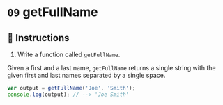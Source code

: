 # `09` getFullName

## 📝 Instructions 

1. Write a function called `getFullName`.

Given a first and a last name, `getFullName` returns a single string with the given first and last names separated by a single space.

```Javascript
var output = getFullName('Joe', 'Smith');
console.log(output); // --> 'Joe Smith'
```